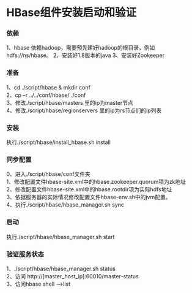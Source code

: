 # HBase组件安装启动和验证
### 依赖
1、hbase 依赖hadoop，需要预先建好hadoop的根目录，例如hdfs://ns/hbase。
2、安装好1.8版本的java
3、安装好Zookeeper

### 准备
1、cd ./script/hbase & mkdir conf  
2、cp –r ../../conf/hbase/ ./conf  
3、修改./script/hbase/masters 里的ip为master节点  
4、修改./script/hbase/regionservers 里的ip为rs节点们的ip列表  

### 安装
执行./script/hbase/install_hbase.sh install

### 同步配置
0、进入./script/hbase/conf文件夹  
1、修改配置文件hbase-site.xml中的hbase.zookeeper.quorum项为zk地址  
2、修改配置文件hbase-site.xml中的hbase.rootdir项为实际hdfs地址  
3、依据服务器的实际情况修改配置文件hbase-env.sh中的jvm配置。  
4、执行./script/hbase/hbase_manager.sh sync  

### 启动
执行./script/hbase/hbase_manager.sh start

### 验证服务状态
1、./script/hbase/hbase_manager.sh status  
2、访问 http://[master_host_ip]:60010/master-status  
3、访问hbase shell -->list  
